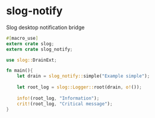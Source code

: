 # slog-notify
Slog desktop notification bridge

```rust
#[macro_use]
extern crate slog;
extern crate slog_notify;

use slog::DrainExt;

fn main(){
    let drain = slog_notify::simple("Example simple");
    
    let root_log = slog::Logger::root(drain, o!());
    
    info!(root_log, "Information");
    crit!(root_log, "Critical message");
}

```
